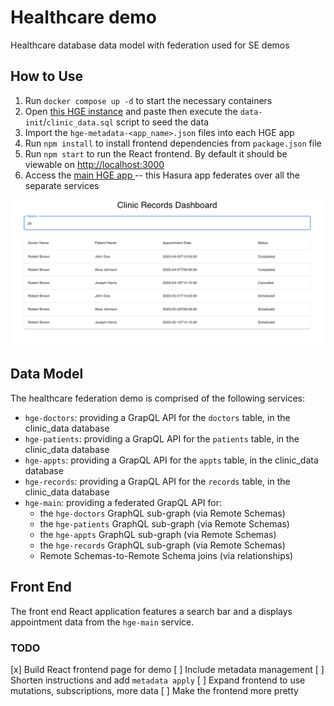 # Healthcare demo
Healthcare database data model with federation used for SE demos

## How to Use
1. Run `docker compose up -d` to start the necessary containers
2. Open [this HGE instance](http://localhost:8021/console/data/sql) and paste then execute the `data-init`/`clinic_data.sql` script to seed the data
3. Import the `hge-metadata-<app_name>.json` files into each HGE app
4. Run `npm install` to install frontend dependencies from `package.json` file
5. Run `npm start` to run the React frontend. By default it should be viewable on [http://localhost:3000](http://localhost:3000)
6. Access the [main HGE app ](http://localhost:8020/console`) -- this Hasura app federates over all the separate services

![screenshot](frontend/healthcare-dashboard/public/dashboard_screenshot.png)

## Data Model
The healthcare federation demo is comprised of the following services:
- `hge-doctors`: providing a GrapQL API for the `doctors` table, in the clinic_data database
- `hge-patients`: providing a GrapQL API for the `patients` table, in the clinic_data database
- `hge-appts`: providing a GrapQL API for the `appts` table, in the clinic_data database
- `hge-records`: providing a GrapQL API for the `records` table, in the clinic_data database
- `hge-main`: providing a federated GrapQL API for:
    - the `hge-doctors` GraphQL sub-graph (via Remote Schemas)
    - the `hge-patients` GraphQL sub-graph (via Remote Schemas)
    - the `hge-appts` GraphQL sub-graph (via Remote Schemas)
    - the `hge-records` GraphQL sub-graph (via Remote Schemas)
    - Remote Schemas-to-Remote Schema joins (via relationships)

## Front End
The front end React application features a search bar and a displays appointment
data from the `hge-main` service.

### TODO
[x] Build React frontend page for demo
[ ] Include metadata management
[ ] Shorten instructions and add `metadata apply`
[ ] Expand frontend to use mutations, subscriptions, more data
[ ] Make the frontend more pretty